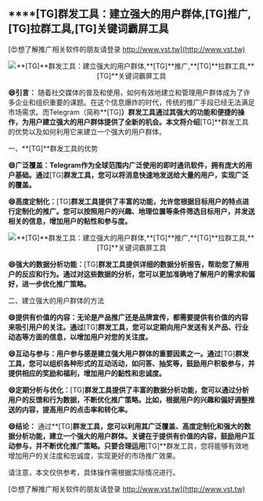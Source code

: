 ## ****[TG]**群发工具：建立强大的用户群体,**[TG]**推广,**[TG]**拉群工具,**[TG]**关键词霸屏工具**

[😍想了解推广相关软件的朋友请登录 http://www.vst.tw](http://www.vst.tw)

 <center><img src="https://vst.tw/MP4/tuiguang/png/6.png" alt="**[TG]**群发工具：建立强大的用户群体,**[TG]**推广,**[TG]**拉群工具,**[TG]**关键词霸屏工具"></center>

**😄引言：**
随着社交媒体的普及和使用，如何有效地建立和管理用户群体成为了许多企业和组织重要的课题。在这个信息爆炸的时代，传统的推广手段已经无法满足市场需求。而Telegram（简称**[TG]**）群发工具通过其强大的功能和便捷的操作，为用户建立强大的用户群体提供了全新的机会。本文将介绍**[TG]**群发工具的优势以及如何利用它来建立一个强大的用户群体。

一、**[TG]**群发工具的优势

**😄广泛覆盖：Telegram作为全球范围内广泛使用的即时通讯软件，拥有庞大的用户基础。通过**[TG]**群发工具，您可以将消息快速地发送给大量的用户，实现广泛的覆盖。**

**😄高度定制化：**[TG]**群发工具提供了丰富的功能，允许您根据目标用户的特点进行定制化的推广。您可以按照用户的兴趣、地理位置等条件筛选目标用户，并发送相关的信息，增加用户的粘性和参与度。**

 <center><img src="https://vst.tw/MP4/tuiguang/png/6.png" alt="**[TG]**群发工具：建立强大的用户群体,**[TG]**推广,**[TG]**拉群工具,**[TG]**关键词霸屏工具"></center>

**😄强大的数据分析功能：**[TG]**群发工具提供详细的数据分析报告，帮助您了解用户的反应和行为。通过对这些数据的分析，您可以更加准确地了解用户的需求和偏好，进一步优化推广策略。**

二、建立强大的用户群体的方法

**😄提供有价值的内容：无论是产品推广还是品牌宣传，都需要提供有价值的内容来吸引用户的关注。通过**[TG]**群发工具，您可以定期向用户发送有关产品、行业动态等方面的信息，以增加用户对您的关注度。**

**😄互动与参与：用户参与感是建立强大用户群体的重要因素之一。通过**[TG]**群发工具，您可以组织各种形式的互动活动，如问答、抽奖等，鼓励用户积极参与，并提供相应的奖励和福利，增加用户的黏性和忠诚度。**

**😄定期分析与优化：**[TG]**群发工具提供了丰富的数据分析功能，您可以通过分析用户的反馈和行为数据，不断优化推广策略。比如，根据用户的兴趣和偏好调整推送的内容，提高用户的点击率和转化率。**

**😄结论：**
通过**[TG]**群发工具，您可以利用其广泛覆盖、高度定制化和强大的数据分析功能，建立一个强大的用户群体。关键在于提供有价值的内容，鼓励用户互动参与，并不断优化推广策略。只要合理运用**[TG]**群发工具，您将能够有效地增加用户的关注度和忠诚度，实现更好的市场推广效果。

请注意，本文仅供参考，具体操作需根据实际情况进行。

[😍想了解推广相关软件的朋友请登录 http://www.vst.tw](http://www.vst.tw)



